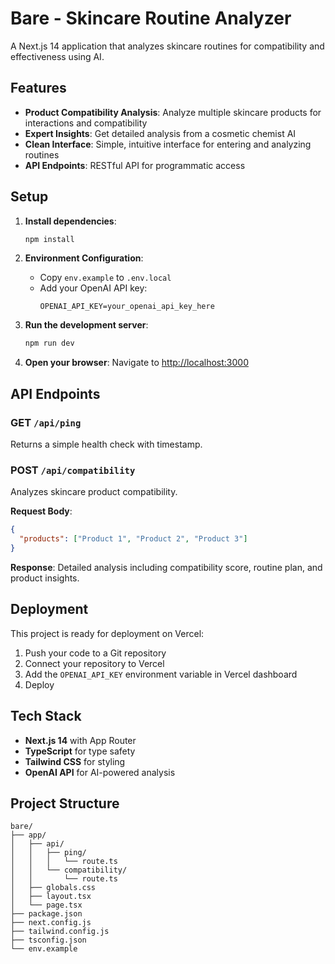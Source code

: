 # Bare - Skincare Routine Analyzer

A Next.js 14 application that analyzes skincare routines for compatibility and effectiveness using AI.

## Features

- **Product Compatibility Analysis**: Analyze multiple skincare products for interactions and compatibility
- **Expert Insights**: Get detailed analysis from a cosmetic chemist AI
- **Clean Interface**: Simple, intuitive interface for entering and analyzing routines
- **API Endpoints**: RESTful API for programmatic access

## Setup

1. **Install dependencies**:
   ```bash
   npm install
   ```

2. **Environment Configuration**:
   - Copy `env.example` to `.env.local`
   - Add your OpenAI API key:
     ```
     OPENAI_API_KEY=your_openai_api_key_here
     ```

3. **Run the development server**:
   ```bash
   npm run dev
   ```

4. **Open your browser**:
   Navigate to [http://localhost:3000](http://localhost:3000)

## API Endpoints

### GET `/api/ping`
Returns a simple health check with timestamp.

### POST `/api/compatibility`
Analyzes skincare product compatibility.

**Request Body**:
```json
{
  "products": ["Product 1", "Product 2", "Product 3"]
}
```

**Response**: Detailed analysis including compatibility score, routine plan, and product insights.

## Deployment

This project is ready for deployment on Vercel:

1. Push your code to a Git repository
2. Connect your repository to Vercel
3. Add the `OPENAI_API_KEY` environment variable in Vercel dashboard
4. Deploy

## Tech Stack

- **Next.js 14** with App Router
- **TypeScript** for type safety
- **Tailwind CSS** for styling
- **OpenAI API** for AI-powered analysis

## Project Structure

```
bare/
├── app/
│   ├── api/
│   │   ├── ping/
│   │   │   └── route.ts
│   │   └── compatibility/
│   │       └── route.ts
│   ├── globals.css
│   ├── layout.tsx
│   └── page.tsx
├── package.json
├── next.config.js
├── tailwind.config.js
├── tsconfig.json
└── env.example
```
